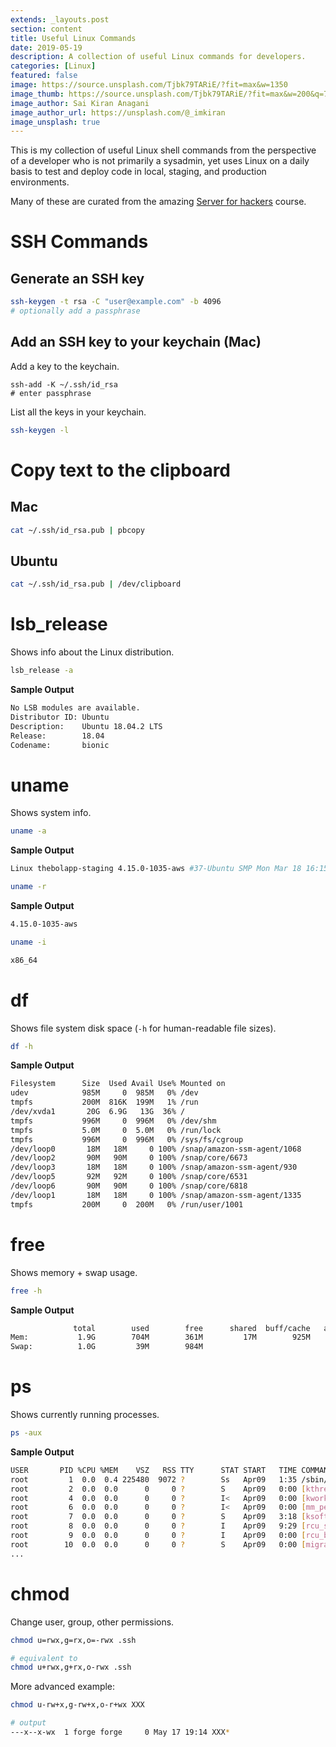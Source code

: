```yaml
---
extends: _layouts.post
section: content
title: Useful Linux Commands
date: 2019-05-19
description: A collection of useful Linux commands for developers.
categories: [Linux]
featured: false
image: https://source.unsplash.com/Tjbk79TARiE/?fit=max&w=1350
image_thumb: https://source.unsplash.com/Tjbk79TARiE/?fit=max&w=200&q=75
image_author: Sai Kiran Anagani
image_author_url: https://unsplash.com/@_imkiran
image_unsplash: true
---
```


This is my collection of useful Linux shell commands from the perspective of a developer who is not primarily a sysadmin, yet uses Linux on a daily basis to test and deploy code in local, staging, and production environments.

Many of these are curated from the amazing [Server for hackers](https://serversforhackers.com/) course.

# SSH Commands

## Generate an SSH key

```bash
ssh-keygen -t rsa -C "user@example.com" -b 4096
# optionally add a passphrase
```

## Add an SSH key to your keychain (Mac)

Add a key to the keychain.

```
ssh-add -K ~/.ssh/id_rsa
# enter passphrase
```

List all the keys in your keychain.

```bash
ssh-keygen -l
```

# Copy text to the clipboard

## Mac

```bash
cat ~/.ssh/id_rsa.pub | pbcopy
```

## Ubuntu

```bash
cat ~/.ssh/id_rsa.pub | /dev/clipboard
```

# lsb_release

Shows info about the Linux distribution.

```bash
lsb_release -a
 ```

**Sample Output**

```bash
No LSB modules are available.
Distributor ID: Ubuntu
Description:    Ubuntu 18.04.2 LTS
Release:        18.04
Codename:       bionic
```

# uname

Shows system info.

```bash
uname -a
```

**Sample Output**

```bash
Linux thebolapp-staging 4.15.0-1035-aws #37-Ubuntu SMP Mon Mar 18 16:15:14 UTC 2019 x86_64 x86_64 x86_64 GNU/Linux
```

```bash
uname -r
```

**Sample Output**

```bash
4.15.0-1035-aws
```

```bash
uname -i
```

```bash
x86_64
```

# df

Shows file system disk space (`-h` for human-readable file sizes).

```bash
df -h
```

**Sample Output**

```bash
Filesystem      Size  Used Avail Use% Mounted on
udev            985M     0  985M   0% /dev
tmpfs           200M  816K  199M   1% /run
/dev/xvda1       20G  6.9G   13G  36% /
tmpfs           996M     0  996M   0% /dev/shm
tmpfs           5.0M     0  5.0M   0% /run/lock
tmpfs           996M     0  996M   0% /sys/fs/cgroup
/dev/loop0       18M   18M     0 100% /snap/amazon-ssm-agent/1068
/dev/loop2       90M   90M     0 100% /snap/core/6673
/dev/loop3       18M   18M     0 100% /snap/amazon-ssm-agent/930
/dev/loop5       92M   92M     0 100% /snap/core/6531
/dev/loop6       90M   90M     0 100% /snap/core/6818
/dev/loop1       18M   18M     0 100% /snap/amazon-ssm-agent/1335
tmpfs           200M     0  200M   0% /run/user/1001
```

# free

Shows memory + swap usage.

```bash
free -h
```

**Sample Output**

```bash
              total        used        free      shared  buff/cache   available
Mem:           1.9G        704M        361M         17M        925M        1.1G
Swap:          1.0G         39M        984M
```

# ps

Shows currently running processes.

```bash
ps -aux
```

**Sample Output**

```bash
USER       PID %CPU %MEM    VSZ   RSS TTY      STAT START   TIME COMMAND
root         1  0.0  0.4 225480  9072 ?        Ss   Apr09   1:35 /sbin/init
root         2  0.0  0.0      0     0 ?        S    Apr09   0:00 [kthreadd]
root         4  0.0  0.0      0     0 ?        I<   Apr09   0:00 [kworker/0:0H]
root         6  0.0  0.0      0     0 ?        I<   Apr09   0:00 [mm_percpu_wq]
root         7  0.0  0.0      0     0 ?        S    Apr09   3:18 [ksoftirqd/0]
root         8  0.0  0.0      0     0 ?        I    Apr09   9:29 [rcu_sched]
root         9  0.0  0.0      0     0 ?        I    Apr09   0:00 [rcu_bh]
root        10  0.0  0.0      0     0 ?        S    Apr09   0:00 [migration/0]
...
```

# chmod

Change user, group, other permissions.

```bash
chmod u=rwx,g=rx,o=-rwx .ssh

# equivalent to
chmod u+rwx,g+rx,o-rwx .ssh
```

More advanced example:

```bash
chmod u-rw+x,g-rw+x,o-r+wx XXX

# output
---x--x-wx  1 forge forge     0 May 17 19:14 XXX*
```

